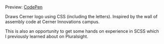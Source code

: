 Preview: [CodePen](https://codepen.io/sqrl/pen/bxKZQr)

Draws Cerner logo using CSS (including the letters). Inspired by the wall of assembly code at Cerner Innovations campus.

This is also an opportunity to get some hands on experience in SCSS which I previously learned about on Pluralsight.